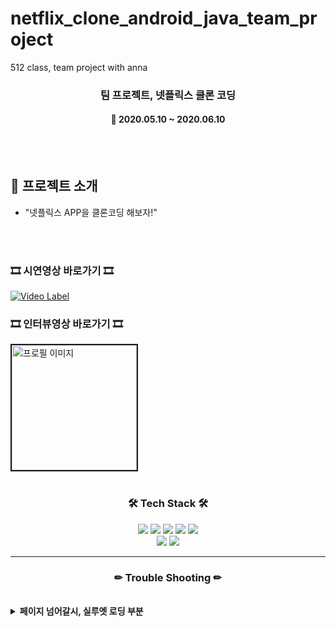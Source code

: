 # netflix_clone_android_java_team_project
512 class, team project with anna

<h3 align="center"><b>팀 프로젝트, 넷플릭스 클론 코딩</b></h3>

<h4 align="center">📆 2020.05.10 ~ 2020.06.10</h4>
<br>
<br>

## 📌 프로젝트 소개

- "넷플릭스 APP을 클론코딩 해보자!" <br>

<br><br> 

<h3><b>🎞 시연영상 바로가기 🎞</b></h3>

[![Video Label](https://media-sparta.s3.amazonaws.com/media/tempvideos/20220113/KakaoTalk_20220113_164019842_997.png)](https://www.youtube.com/watch?v=b9tlZ37bC-4)

<h3><b>🎞 인터뷰영상 바로가기 🎞</b></h3>

<a href="https://www.youtube.com/watch?v=g5BH0facgPc" target="_black">
<img src="https://user-images.githubusercontent.com/46555489/161837676-5a341ff3-5746-47e3-9695-ed2311156346.jpg" alt="프로필 이미지" width="200px" border="2"/>
</a>
                                                                                                                                                      
<br>


<br>
<h3 align="center"><b>🛠 Tech Stack 🛠</b></h3>
<p align="center">
<img src="https://img.shields.io/badge/Java-0769AD?style=for-the-badge&logo=java&logoColor=white">
<img src="https://img.shields.io/badge/github-181717?style=for-the-badge&logo=github&logoColor=white">
<img src="https://img.shields.io/badge/eventBus-181717?style=for-the-badge&logo=eventBus&logoColor=white">
<img src="https://img.shields.io/badge/RxJava-181717?style=for-the-badge&logo=RxJava&logoColor=white">
<img src="https://img.shields.io/badge/retrofit-181717?style=for-the-badge&logo=retrofit&logoColor=white">
</br>
<img src="https://img.shields.io/badge/AndroidStudio-F80000?style=for-the-badge&logo=AndroidStudio&logoColor=white">
<img src="https://img.shields.io/badge/Preference-61DAFB?style=for-the-badge&logo=Preference&logoColor=white">


---

<h3 align="center"><b>✏ Trouble Shooting ✏</b></h3>
<br>
<details>
    <summary>
        <b>페이지 넘어갈시, 실루엣 로딩 부분</b>
    </summary>
    <br>페이지를 넘어가는 동작을 할 경우, 이미지 실루엣이 나오는 로딩화면을 구현하는것이 어려웠다.
    <br>해결 : overridependdingtransition을 이용하여 activity를 별도로 선언한 후, 애니메이션을 불러오는 방식으로 해당 부분을 해결하였다.
</details>

